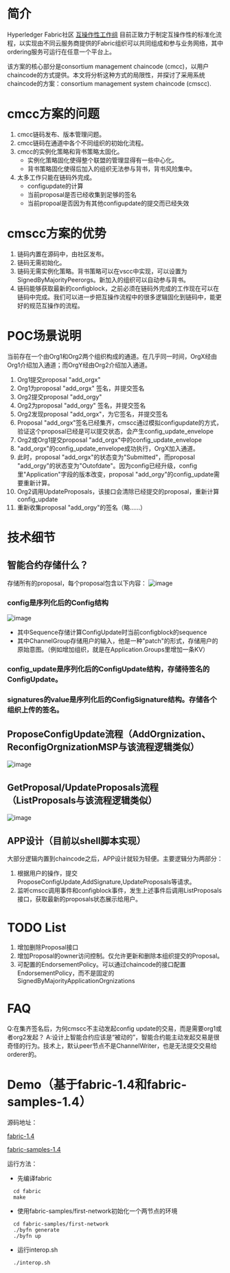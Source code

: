 # 简介
Hyperledger Fabric社区 [互操作性工作组](https://wiki.hyperledger.org/display/fabric/Fabric+Interop+Working+Group) 目前正致力于制定互操作性的标准化流程，以实现由不同云服务商提供的Fabric组织可以共同组成和参与业务网络，其中ordering服务可运行在任意一个平台上。

该方案的核心部分是consortium management chaincode (cmcc)，以用户chaincode的方式提供。本文将分析这种方式的局限性，并探讨了采用系统chaincode的方案：consortium management system chaincode (cmscc).

# cmcc方案的问题
1. cmcc链码发布、版本管理问题。
2. cmcc链码在通道中各个不同组织的初始化流程。
3. cmcc的实例化策略和背书策略太固化。
	* 实例化策略固化使得整个联盟的管理显得有一些中心化。
	* 背书策略固化使得后加入的组织无法参与背书，背书风险集中。
4. 太多工作只能在链码外完成。
	* configupdate的计算
	* 当前proposal是否已经收集到足够的签名
	* 当前propoal是否因为有其他configupdate的提交而已经失效

# cmscc方案的优势
1. 链码内置在源码中，由社区发布。
2. 链码无需初始化。
3. 链码无需实例化策略。背书策略可以在vscc中实现，可以设置为SignedByMajorityPeerorgs。新加入的组织可以自动参与背书。
4. 链码能够获取最新的configblock，之前必须在链码外完成的工作现在可以在链码中完成。我们可以进一步把互操作流程中的很多逻辑固化到链码中，能更好的规范互操作的流程。

# POC场景说明
当前存在一个由Org1和Org2两个组织构成的通道。在几乎同一时间，OrgX经由Org1介绍加入通道；而OrgY经由Org2介绍加入通道。

1. Org1提交proposal "add_orgx"
2. Org1为proposal "add_orgx" 签名，并提交签名
3. Org2提交proposal "add_orgy"
4. Org2为proposal "add_orgy" 签名，并提交签名
5. Org2发现proposal "add_orgx"，为它签名，并提交签名
6. Proposal "add_orgx"签名已经集齐，cmscc通过模拟configupdate的方式，验证这个proposal已经是可以提交状态，会产生config_update_envelope
7. Org2或Org1提交proposal "add_orgx"中的config_update_envelope
8. "add_orgx"的config_update_envelope成功执行，OrgX加入通道。
9. 此时，proposal "add_orgx"的状态变为"Submitted"，而proposal "add_orgy"的状态变为"Outofdate"。因为config已经升级，config里"Application"字段的版本改变，proposal "add_orgy"的config_update需要重新计算。
10. Org2调用UpdateProposals，该接口会清除已经提交的proposal，重新计算config_update
11. 重新收集proposal "add_orgy"的签名（略……）

# 技术细节
## 智能合约存储什么？
存储所有的proposal，每个proposal包含以下内容：
![image](http://gitlab.alibaba-inc.com/aliyun-blockchain/fabric-interop/raw/master/imgs/proposal_ds.png)

### config是序列化后的Config结构
![image](http://gitlab.alibaba-inc.com/aliyun-blockchain/fabric-interop/raw/master/imgs/config_ds.png)

* 其中Sequence存储计算ConfigUpdate时当前configblock的sequence
* 其中ChannelGroup存储用户的输入，他是一种"patch"的形式，存储用户的原始意图。（例如增加组织，就是在Application.Groups里增加一条KV）
### config_update是序列化后的ConfigUpdate结构，存储待签名的ConfigUpdate。
### signatures的value是序列化后的ConfigSignature结构。存储各个组织上传的签名。

## ProposeConfigUpdate流程（AddOrgnization、ReconfigOrgnizationMSP与该流程逻辑类似）
![image](http://gitlab.alibaba-inc.com/aliyun-blockchain/fabric-interop/raw/master/imgs/propose_config_update.png)

## GetProposal/UpdateProposals流程（ListProposals与该流程逻辑类似）
![image](http://gitlab.alibaba-inc.com/aliyun-blockchain/fabric-interop/raw/master/imgs/get_proposal.png)

## APP设计（目前以shell脚本实现）
大部分逻辑内置到chaincode之后，APP设计就较为轻便。主要逻辑分为两部分：
1. 根据用户的操作，提交ProposeConfigUpdate,AddSignature,UpdateProposals等请求。
2. 监听cmscc调用事件和configblock事件，发生上述事件后调用ListProposals接口，获取最新的proposals状态展示给用户。

# TODO List
1. 增加删除Proposal接口
2. 增加Proposal的owner访问控制。仅允许更新和删除本组织提交的Proposal。
3. 可配置的EndorsementPolicy。可以通过chaincode的接口配置EndorsementPolicy，而不是固定的SignedByMajorityApplicationOrgnizations

# FAQ
Q:在集齐签名后，为何cmscc不主动发起config update的交易，而是需要org1或者org2发起？
A:设计上智能合约应该是“被动的”，智能合约能主动发起交易是很奇怪的行为。技术上，默认peer节点不是ChannelWriter，也是无法提交交易给orderer的。

# Demo（基于fabric-1.4和fabric-samples-1.4）
源码地址：

[fabric-1.4](https://github.com/alibaba/fabric/tree/interop-1.4)

[fabric-samples-1.4](https://github.com/alibaba/fabric-samples/tree/interop-1.4)

运行方法：

* 先编译fabric

```
  cd fabric
  make
```

* 使用fabric-samples/first-network初始化一个两节点的环境

```
  cd fabric-samples/first-network
  ./byfn generate
  ./byfn up
```

* 运行interop.sh

```
  ./interop.sh
```


